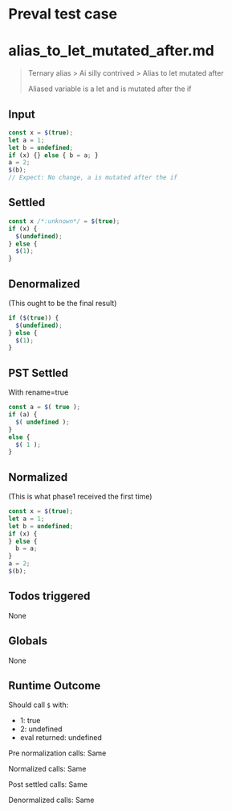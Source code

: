 # Preval test case

# alias_to_let_mutated_after.md

> Ternary alias > Ai silly contrived > Alias to let mutated after
>
> Aliased variable is a let and is mutated after the if

## Input

`````js filename=intro
const x = $(true);
let a = 1;
let b = undefined;
if (x) {} else { b = a; }
a = 2;
$(b);
// Expect: No change, a is mutated after the if
`````


## Settled


`````js filename=intro
const x /*:unknown*/ = $(true);
if (x) {
  $(undefined);
} else {
  $(1);
}
`````


## Denormalized
(This ought to be the final result)

`````js filename=intro
if ($(true)) {
  $(undefined);
} else {
  $(1);
}
`````


## PST Settled
With rename=true

`````js filename=intro
const a = $( true );
if (a) {
  $( undefined );
}
else {
  $( 1 );
}
`````


## Normalized
(This is what phase1 received the first time)

`````js filename=intro
const x = $(true);
let a = 1;
let b = undefined;
if (x) {
} else {
  b = a;
}
a = 2;
$(b);
`````


## Todos triggered


None


## Globals


None


## Runtime Outcome


Should call `$` with:
 - 1: true
 - 2: undefined
 - eval returned: undefined

Pre normalization calls: Same

Normalized calls: Same

Post settled calls: Same

Denormalized calls: Same
